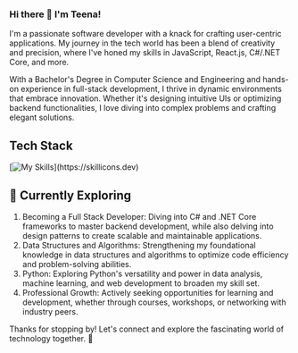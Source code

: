 ### Hi there 👋  I'm Teena!

I'm a passionate software developer with a knack for crafting user-centric applications. My journey in the tech world has been a blend of creativity and precision, where I've honed my skills in JavaScript, React.js, C#/.NET Core, and more.

With a Bachelor's Degree in Computer Science and Engineering and hands-on experience in full-stack development, I thrive in dynamic environments that embrace innovation. Whether it's designing intuitive UIs or optimizing backend functionalities, I love diving into complex problems and crafting elegant solutions.


## Tech Stack
[![My Skills]([https://skillicons.dev/icons?i=react,js,html,css,materialui,dotnet](https://skillicons.dev/icons?i=react,js,html,css,materialui,dotnet,bootstrap,firebase,git,github,gitlab,mongodb,nextjs,visualstudio,vite,vscode,mysql,sqlite))](https://skillicons.dev)

## 🌱 Currently Exploring

1. Becoming a Full Stack Developer: Diving into C# and .NET Core frameworks to master backend development, while also delving into design patterns to create scalable and maintainable applications.
2. Data Structures and Algorithms: Strengthening my foundational knowledge in data structures and algorithms to optimize code efficiency and problem-solving abilities.
3. Python: Exploring Python's versatility and power in data analysis, machine learning, and web development to broaden my skill set.
4. Professional Growth: Actively seeking opportunities for learning and development, whether through courses, workshops, or networking with industry peers.
 

Thanks for stopping by! Let's connect and explore the fascinating world of technology together. 🚀


<!--
**teena496/teena496** is a ✨ _special_ ✨ repository because its `README.md` (this file) appears on your GitHub profile.

Here are some ideas to get you started:

- 🔭 I’m currently working on ...
- 🌱 I’m currently learning ...
- 👯 I’m looking to collaborate on ...
- 🤔 I’m looking for help with ...
- 💬 Ask me about ...
- 📫 How to reach me: ...
- 😄 Pronouns: ...
- ⚡ Fun fact: ...
-->
